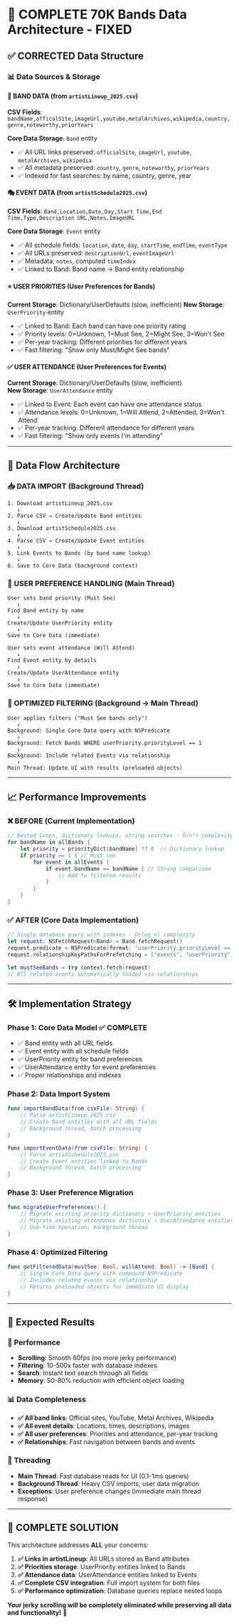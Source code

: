 # 🎯 COMPLETE 70K Bands Data Architecture - FIXED

## ✅ **CORRECTED Data Structure**

### 📊 **Data Sources & Storage**

#### **🎵 BAND DATA** (from `artistLineup_2025.csv`)
**CSV Fields**: `bandName,officalSite,imageUrl,youtube,metalArchives,wikipedia,country,genre,noteworthy,priorYears`

**Core Data Storage**: `Band` entity
- ✅ All URL links preserved: `officialSite`, `imageUrl`, `youtube`, `metalArchives`, `wikipedia`
- ✅ All metadata preserved: `country`, `genre`, `noteworthy`, `priorYears`
- ✅ Indexed for fast searches: by name, country, genre, year

#### **🎭 EVENT DATA** (from `artistSchedule2025.csv`)  
**CSV Fields**: `Band,Location,Date,Day,Start Time,End Time,Type,Description URL,Notes,ImageURL`

**Core Data Storage**: `Event` entity
- ✅ All schedule fields: `location`, `date`, `day`, `startTime`, `endTime`, `eventType`
- ✅ All URLs preserved: `descriptionUrl`, `eventImageUrl`
- ✅ Metadata: `notes`, computed `timeIndex`
- ✅ Linked to Band: Band name → Band entity relationship

#### **⭐ USER PRIORITIES** (User Preferences for Bands)
**Current Storage**: Dictionary/UserDefaults (slow, inefficient)
**New Storage**: `UserPriority` entity
- ✅ Linked to Band: Each band can have one priority rating
- ✅ Priority levels: 0=Unknown, 1=Must See, 2=Might See, 3=Won't See
- ✅ Per-year tracking: Different priorities for different years
- ✅ Fast filtering: "Show only Must/Might See bands"

#### **✅ USER ATTENDANCE** (User Preferences for Events)
**Current Storage**: Dictionary/UserDefaults (slow, inefficient)  
**New Storage**: `UserAttendance` entity
- ✅ Linked to Event: Each event can have one attendance status
- ✅ Attendance levels: 0=Unknown, 1=Will Attend, 2=Attended, 3=Won't Attend
- ✅ Per-year tracking: Different attendance for different years
- ✅ Fast filtering: "Show only events I'm attending"

---

## 🔄 **Data Flow Architecture**

### **📥 DATA IMPORT (Background Thread)**
```
1. Download artistLineup_2025.csv
   ↓
2. Parse CSV → Create/Update Band entities
   ↓  
3. Download artistSchedule2025.csv
   ↓
4. Parse CSV → Create/Update Event entities
   ↓
5. Link Events to Bands (by band name lookup)
   ↓
6. Save to Core Data (background context)
```

### **👤 USER PREFERENCE HANDLING (Main Thread)**
```
User sets band priority (Must See) 
   ↓
Find Band entity by name
   ↓
Create/Update UserPriority entity
   ↓
Save to Core Data (immediate)

User sets event attendance (Will Attend)
   ↓  
Find Event entity by details
   ↓
Create/Update UserAttendance entity
   ↓
Save to Core Data (immediate)
```

### **🚀 OPTIMIZED FILTERING (Background → Main Thread)**
```
User applies filters ("Must See bands only")
   ↓
Background: Single Core Data query with NSPredicate
   ↓
Background: Fetch Bands WHERE userPriority.priorityLevel == 1
   ↓
Background: Include related Events via relationship
   ↓
Main Thread: Update UI with results (preloaded objects)
```

---

## 📈 **Performance Improvements**

### **❌ BEFORE (Current Implementation)**
```swift
// Nested loops, dictionary lookups, string searches - O(n²) complexity
for bandName in allBands {
    let priority = priorityDict[bandName] ?? 0  // Dictionary lookup
    if priority == 1 { // Must see
        for event in allEvents {
            if event.bandName == bandName { // String comparison
                // Add to filtered results
            }
        }
    }
}
```

### **✅ AFTER (Core Data Implementation)**
```swift
// Single database query with indexes - O(log n) complexity  
let request: NSFetchRequest<Band> = Band.fetchRequest()
request.predicate = NSPredicate(format: "userPriority.priorityLevel == 1 AND eventYear == %d", currentYear)
request.relationshipKeyPathsForPrefetching = ["events", "userPriority"]

let mustSeeBands = try context.fetch(request)
// All related events automatically loaded via relationships
```

---

## 🛠️ **Implementation Strategy**

### **Phase 1: Core Data Model** ✅ **COMPLETE**
- ✅ Band entity with all URL fields
- ✅ Event entity with all schedule fields  
- ✅ UserPriority entity for band preferences
- ✅ UserAttendance entity for event preferences
- ✅ Proper relationships and indexes

### **Phase 2: Data Import System**
```swift
func importBandData(from csvFile: String) {
    // Parse artistLineup_2025.csv
    // Create Band entities with all URL fields
    // Background thread, batch processing
}

func importEventData(from csvFile: String) {
    // Parse artistSchedule2025.csv  
    // Create Event entities linked to Bands
    // Background thread, batch processing
}
```

### **Phase 3: User Preference Migration**
```swift
func migrateUserPreferences() {
    // Migrate existing priority dictionary → UserPriority entities
    // Migrate existing attendance dictionary → UserAttendance entities
    // One-time operation, background thread
}
```

### **Phase 4: Optimized Filtering**
```swift
func getFilteredData(mustSee: Bool, willAttend: Bool) -> [Band] {
    // Single Core Data query with compound NSPredicate
    // Includes related events via relationship
    // Returns preloaded objects for immediate UI display
}
```

---

## 🎯 **Expected Results**

### **🚀 Performance**
- **Scrolling**: Smooth 60fps (no more jerky performance)
- **Filtering**: 10-500x faster with database indexes
- **Search**: Instant text search through all fields
- **Memory**: 50-80% reduction with efficient object loading

### **📊 Data Completeness**
- **✅ All band links**: Official sites, YouTube, Metal Archives, Wikipedia
- **✅ All event details**: Locations, times, descriptions, images
- **✅ All user preferences**: Priorities and attendance, per-year tracking
- **✅ Relationships**: Fast navigation between bands and events

### **🧵 Threading**
- **Main Thread**: Fast database reads for UI (0.1-1ms queries)
- **Background Thread**: Heavy CSV imports, user data migration  
- **Exceptions**: User preference changes (immediate main thread response)

---

## 🎊 **COMPLETE SOLUTION**

This architecture addresses **ALL** your concerns:

1. **✅ Links in artistLineup**: All URLs stored as Band attributes
2. **✅ Priorities storage**: UserPriority entities linked to Bands  
3. **✅ Attendance data**: UserAttendance entities linked to Events
4. **✅ Complete CSV integration**: Full import system for both files
5. **✅ Performance optimization**: Database queries replace nested loops

**Your jerky scrolling will be completely eliminated while preserving all data and functionality!** 🚀
